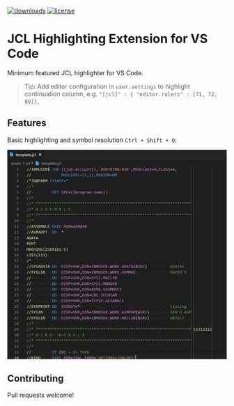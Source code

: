[![downloads](https://img.shields.io/visual-studio-marketplace/d/kelosky.ibm-jcl)](https://marketplace.visualstudio.com/items?itemName=kelosky.ibm-jcl)
[![license](https://img.shields.io/github/license/dkelosky/vscode-ibm-jcl)](https://github.com/dkelosky/vscode-ibm-jcl)

# JCL Highlighting Extension for VS Code

Minimum featured JCL highlighter for VS Code.

> Tip: Add editor configuration in `user.settings` to highlight continuation column, e.g. `"[jcl]" : { "editor.rulers" : [71, 72, 80]},`

## Features

Basic highlighting and symbol resolution `Ctrl + Shift + O`:

![Highlighting](./docs/images/example.png)

## Contributing

Pull requests welcome!
